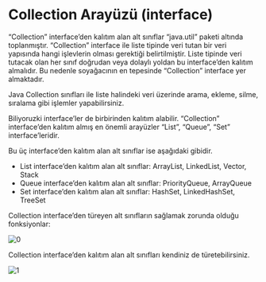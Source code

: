 # Collection Arayüzü (interface)
“Collection” interface’den kalıtım alan alt sınıflar “java.util” paketi altında toplanmıştır. “Collection” interface ile liste tipinde veri tutan bir veri yapısında hangi işlevlerin olması gerektiği belirtilmiştir. Liste tipinde veri tutacak olan her sınıf doğrudan veya dolaylı yoldan bu interface’den kalıtım almalıdır. Bu nedenle soyağacının en tepesinde “Collection” interface yer almaktadır.

Java Collection sınıfları ile liste halindeki veri üzerinde arama, ekleme, silme, sıralama gibi işlemler yapabilirsiniz.

Biliyoruzki interface’ler de birbirinden kalıtım alabilir. “Collection” interface’den kalıtım almış en önemli arayüzler “List”, “Queue”, “Set” interface’leridir.

Bu üç interface’den kalıtım alan alt sınıflar ise aşağıdaki gibidir.

- List interface’den kalıtım alan alt sınıflar: ArrayList, LinkedList, Vector, Stack
- Queue interface’den kalıtım alan alt sınıflar: PriorityQueue, ArrayQueue
- Set interface’den kalıtım alan alt sınıflar: HashSet, LinkedHashSet, TreeSet
  
Collection interface’den türeyen alt sınıfların sağlamak zorunda olduğu fonksiyonlar:

![0](images/0.png)

Collection interface’den kalıtım alan alt sınıfları kendiniz de türetebilirsiniz.

![1](images/1.png)

